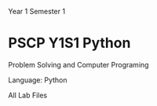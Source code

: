 Year 1 Semester 1
# PSCP Y1S1 Python
Problem Solving and Computer Programing

Language: Python

All Lab Files
